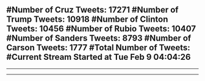 #Number of Cruz Tweets: 17271
#Number of Trump Tweets: 10918
#Number of Clinton Tweets: 10456
#Number of Rubio Tweets: 10407
#Number of Sanders Tweets: 8793
#Number of Carson Tweets: 1777
#Total Number of Tweets:  
#Current Stream Started at Tue Feb  9 04:04:26
---
---
---
